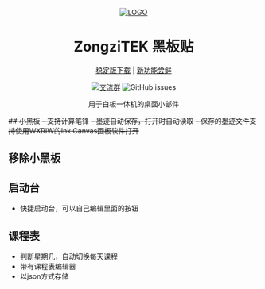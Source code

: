 <div align="center">

[![LOGO](https://github.com/STBBRD/ZongziTEK-Blackboard-Sticker/blob/master/ZongziTEK_Blackboard_Sticker/黑板贴.png?raw=true "LOGO")](# "LOGO")

# ZongziTEK 黑板贴

  [稳定版下载](https://github.com/STBBRD/ZongziTEK-Blackboard-Sticker/releases/latest "Latest Releases") | [新功能尝鲜](https://github.com/STBBRD/ZongziTEK-Blackboard-Sticker/actions "Actions") 
  
[![交流群](https://img.shields.io/badge/-%E4%BA%A4%E6%B5%81%E7%BE%A4%201101582374-blue?style=flat&logo=TencentQQ)](https://jq.qq.com/?_wv=1027&k=epb9KDPe)  ![GitHub issues](https://img.shields.io/github/issues/STBBRD/ZongziTEK-Blackboard-Sticker?logo=github)


  
用于白板一体机的桌面小部件

</div>

~~## 小黑板~~
~~- 支持计算笔锋~~
~~- 墨迹自动保存，打开时自动读取~~
~~- 保存的墨迹文件支持使用WXRIW的Ink Canvas画板软件打开~~
## 移除小黑板
## 启动台
- 快捷启动台，可以自己编辑里面的按钮
## 课程表
- 判断星期几，自动切换每天课程
- 带有课程表编辑器
- 以json方式存储

